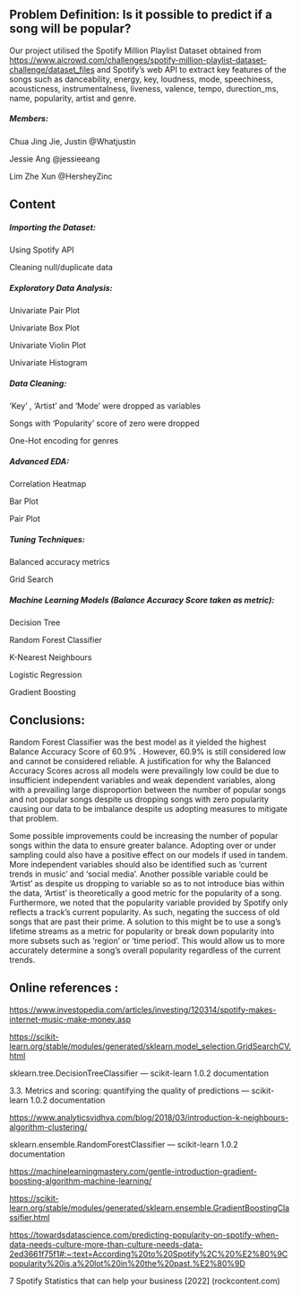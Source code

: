 ## Problem Definition: Is it possible to predict if a song will be popular? 

Our project utilised the Spotify Million Playlist Dataset obtained from https://www.aicrowd.com/challenges/spotify-million-playlist-dataset-challenge/dataset_files and Spotify’s web API to extract key features of the songs such as danceability, energy, key, loudness, mode, speechiness, acousticness, instrumentalness, liveness, valence, tempo, durection_ms, name, popularity, artist and genre. 



##### Members: 


Chua Jing Jie, Justin @Whatjustin

Jessie Ang @jessieeang

Lim Zhe Xun @HersheyZinc


## Content

##### Importing the Dataset:


Using Spotify API

Cleaning null/duplicate data



##### Exploratory Data Analysis:


Univariate Pair Plot

Univariate Box Plot

Univariate Violin Plot

Univariate Histogram 




##### Data Cleaning: 



‘Key’ , ‘Artist’ and ‘Mode’ were dropped as variables 

Songs with ‘Popularity’ score of zero were dropped 

One-Hot encoding for genres




##### Advanced EDA:


Correlation Heatmap

Bar Plot

Pair Plot



##### Tuning Techniques: 


Balanced accuracy metrics

Grid Search



##### Machine Learning Models (Balance Accuracy Score taken as metric): 

Decision Tree

Random Forest Classifier

K-Nearest Neighbours

Logistic Regression 

Gradient Boosting



## Conclusions: 

Random Forest Classifier was the best model as it yielded the highest Balance Accuracy Score of 60.9% . However, 60.9% is still considered low and cannot be considered reliable. A justification for why the Balanced Accuracy Scores across all models were prevailingly low could be due to insufficient independent variables and weak dependent variables, along with a prevailing large disproportion between the number of popular songs and not popular songs despite us dropping songs with zero popularity causing our data to be imbalance despite us adopting measures to mitigate that problem. 


Some possible improvements could be increasing the number of popular songs within the data to ensure greater balance. Adopting over or under sampling could also have a positive effect on our models if used in tandem. More independent variables should also be identified such as ‘current trends in music’ and  ‘social media’. Another possible variable could be ‘Artist’ as despite us dropping to variable so as to not introduce bias within the data, ‘Artist’ is theoretically a good metric for the popularity of a song. Furthermore, we noted that the popularity variable provided by Spotify only reflects a track’s current popularity. As such, negating the success of old songs that are past their prime. A solution to this might be to use a song’s lifetime streams as a metric for popularity or break down popularity into more subsets such as ‘region’ or ‘time period’. This would allow us to more accurately determine a song’s overall popularity regardless of the current trends.

## Online references : 


https://www.investopedia.com/articles/investing/120314/spotify-makes-internet-music-make-money.asp 

https://scikit-learn.org/stable/modules/generated/sklearn.model_selection.GridSearchCV.html 

sklearn.tree.DecisionTreeClassifier — scikit-learn 1.0.2 documentation

3.3. Metrics and scoring: quantifying the quality of predictions — scikit-learn 1.0.2 documentation

https://www.analyticsvidhya.com/blog/2018/03/introduction-k-neighbours-algorithm-clustering/ 

sklearn.ensemble.RandomForestClassifier — scikit-learn 1.0.2 documentation

https://machinelearningmastery.com/gentle-introduction-gradient-boosting-algorithm-machine-learning/

https://scikit-learn.org/stable/modules/generated/sklearn.ensemble.GradientBoostingClassifier.html 

https://towardsdatascience.com/predicting-popularity-on-spotify-when-data-needs-culture-more-than-culture-needs-data-2ed3661f75f1#:~:text=According%20to%20Spotify%2C%20%E2%80%9Cpopularity%20is,a%20lot%20in%20the%20past.%E2%80%9D 

7 Spotify Statistics that can help your business [2022] (rockcontent.com)

